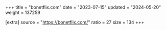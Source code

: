 +++
title = "bonetflix.com"
date = "2023-07-15"
updated = "2024-05-20"
weight = 137259

[extra]
source = "https://bonetflix.com/"
ratio = 27
size = 134
+++
